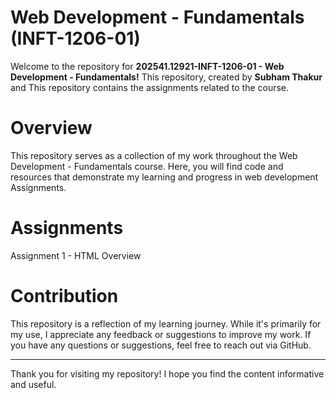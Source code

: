# Web Development - Fundamentals (INFT-1206-01)
Welcome to the repository  for **202541.12921-INFT-1206-01 - Web Development - Fundamentals!** This repository, created by **Subham Thakur** and This repository contains the assignments related to the course.

# Overview
This repository serves as a collection of my work throughout the Web Development - Fundamentals course. Here, you will find code and resources that demonstrate my learning and progress in web development Assignments.

# Assignments
Assignment 1 - HTML Overview

# Contribution
This repository is a reflection of my learning journey. While it's primarily for my use, I appreciate any feedback or suggestions to improve my work.
If you have any questions or suggestions, feel free to reach out via GitHub.

-------------------------------------------------------------------------------
Thank you for visiting my repository! I hope you find the content informative and useful.
